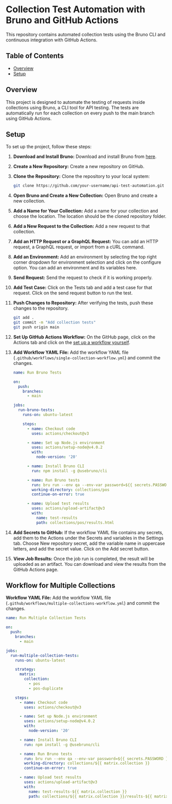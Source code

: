 # Collection Test Automation with Bruno and GitHub Actions
This repository contains automated collection tests using the Bruno CLI and continuous integration with GitHub Actions.
## Table of Contents

- [Overview](#overview)
- [Setup](#setup)

## Overview

This project is designed to automate the testing of requests inside collections using Bruno, a CLI tool for API testing. The tests are automatically run for each collection on every push to the main branch using GitHub Actions.

## Setup

To set up the project, follow these steps:

1. **Download and Install Bruno:**
   Download and install Bruno from [here](https://www.usebruno.com/downloads).

2. **Create a New Repository:**
   Create a new repository on GitHub.

3. **Clone the Repository:**
   Clone the repository to your local system:

    ```bash
    git clone https://github.com/your-username/api-test-automation.git
    ```

4. **Open Bruno and Create a New Collection:**
   Open Bruno and create a new collection.

5. **Add a Name for Your Collection:**
   Add a name for your collection and choose the location. The location should be the cloned repository folder.

6. **Add a New Request to the Collection:**
   Add a new request to that collection.

7. **Add an HTTP Request or a GraphQL Request:**
   You can add an HTTP request, a GraphQL request, or import from a cURL command.

8. **Add an Environment:**
   Add an environment by selecting the top right corner dropdown for environment selection and click on the configure option. You can add an environment and its variables here.

9. **Send Request:**
   Send the request to check if it is working properly.

10. **Add Test Case:**
    Click on the Tests tab and add a test case for that request. Click on the send request button to run the test.

11. **Push Changes to Repository:**
    After verifying the tests, push these changes to the repository.

    ```bash
    git add .
    git commit -m "Add collection tests"
    git push origin main
    ```

12. **Set Up GitHub Actions Workflow:**
    On the GitHub page, click on the Actions tab and click on the [set up a workflow yourself](https://github.com/aneeshedavalats/api-test-automation/new/main?filename=.github%2Fworkflows%2Fmain.yml&workflow_template=blank).

13. **Add Workflow YAML File:**
    Add the workflow YAML file (`.github/workflows/single-collection-workflow.yml`) and commit the changes.

    ```yaml
    name: Run Bruno Tests

    on:
      push:
        branches:
          - main

    jobs:
      run-bruno-tests:
        runs-on: ubuntu-latest

        steps:
          - name: Checkout code
            uses: actions/checkout@v3

          - name: Set up Node.js environment
            uses: actions/setup-node@v4.0.2
            with:
              node-version: '20'

          - name: Install Bruno CLI
            run: npm install -g @usebruno/cli

          - name: Run Bruno tests
            run: bru run --env qa --env-var password=${{ secrets.PASSWORD }} -o results.html -f html --tests-only
            working-directory: collections/pos
            continue-on-error: true

          - name: Upload test results
            uses: actions/upload-artifact@v3
            with:
              name: test-results
              path: collections/pos/results.html
    ```

14. **Add Secrets to GitHub:**
    If the workflow YAML file contains any secrets, add them to the Actions under the Secrets and variables in the Settings tab. Choose New repository secret, add the variable name in uppercase letters, and add the secret value. Click on the Add secret button.

15. **View Job Results:**
    Once the job run is completed, the result will be uploaded as an artifact. You can download and view the results from the GitHub Actions page.

## Workflow for Multiple Collections
**Workflow YAML File:**
    Add the workflow YAML file (`.github/workflows/multiple-collections-workflow.yml`) and commit the changes.

```yaml
name: Run Multiple Collection Tests

on:
  push:
    branches:
      - main

jobs:
  run-multiple-collection-tests:
    runs-on: ubuntu-latest

    strategy:
      matrix:
        collection:
          - pos
          - pos-duplicate

    steps:
      - name: Checkout code
        uses: actions/checkout@v3

      - name: Set up Node.js environment
        uses: actions/setup-node@v4.0.2
        with:
          node-version: '20'

      - name: Install Bruno CLI
        run: npm install -g @usebruno/cli

      - name: Run Bruno tests
        run: bru run --env qa --env-var password=${{ secrets.PASSWORD }} -o results-${{ matrix.collection }}.html -f html --tests-only
        working-directory: collections/${{ matrix.collection }}
        continue-on-error: true

      - name: Upload test results
        uses: actions/upload-artifact@v3
        with:
          name: test-results-${{ matrix.collection }}
          path: collections/${{ matrix.collection }}/results-${{ matrix.collection }}.html

